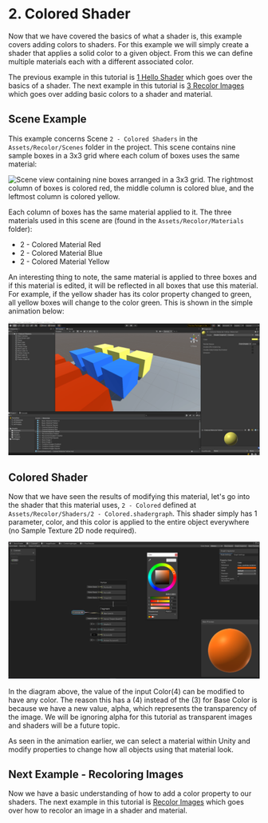 # 2. Colored Shader

Now that we have covered the basics of what a shader is, this example covers adding colors to shaders. For this example
we will simply create a shader that applies a solid color to a given object. From this we can define multiple materials
each with a different associated color.

The previous example in this tutorial is [1 Hello Shader](1.HelloShader.md) which goes over the basics of a shader. 
The next example in this tutorial is [3 Recolor Images](3.RecoloringImages.md) which goes over adding basic colors to a
shader and material.

## Scene Example

This example concerns Scene `2 - Colored Shaders` in the `Assets/Recolor/Scenes` folder in the project. This scene contains nine
sample boxes in a 3x3 grid where each colum of boxes uses the same material:

![Scene view containing nine boxes arranged in a 3x3 grid. The rightmost column of boxes is colored red, the middle column
is colored blue, and the leftmost column is colored yellow.](imgs/Scene-2.png)

Each column of boxes has the same material applied to it. The three materials used in this scene are (found in the
`Assets/Recolor/Materials` folder):
* 2 - Colored Material Red
* 2 - Colored Material Blue
* 2 - Colored Material Yellow

An interesting thing to note, the same material is applied to three boxes and if this material is edited, it will be
reflected in all boxes that use this material. For example, if the yellow shader has its color property changed to
green, all yellow boxes will change to the color green. This is shown in the simple animation below:

![Changing all yellow cubes to green and back by modifying the material](imgs/2-YellowToGreen-large.gif)

## Colored Shader

Now that we have seen the results of modifying this material, let's go into the shader that this material uses,
`2 - Colored` defined at `Assets/Recolor/Shaders/2 - Colored.shadergraph`. This shader simply has 1 parameter, color, and this
color is applied to the entire object everywhere (no Sample Texture 2D node required). 

![Shader graph view of applying a simple color to the image](imgs/2-BasicColorShader.png)

In the diagram above, the value of the input Color(4) can be modified to have any color. The reason this has a (4)
instead of the (3) for Base Color is because we have a new value, alpha, which represents the transparency of the image.
We will be ignoring alpha for this tutorial as transparent images and shaders will be a future topic. 

As seen in the animation earlier, we can select a material within Unity and modify properties to change how all objects
using that material look.

## Next Example - Recoloring Images

Now we have a basic understanding of how to add a color property to our shaders. 
The next example in this tutorial is [Recolor Images](3.RecoloringImages.md) which goes over how to recolor an image in
a shader and material.
